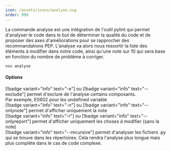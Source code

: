 ```yaml
---
icon: /assets/icons/analyse.svg
order: 999
---
```

La commande analyse est une intégration de l'outil pylint qui permet d'analyser le code dans le but de déterminer la qualité du code et de proposer des axes d'améliorations pour se rapprocher des recommandations PEP.
L'analyse va alors nous ressortir la liste des éléments à modifier dans notre code, ainsi qu'une note sur 10 qui sera base en fonction du nombre de problème à corriger.

```console
nxs analyse
```

#### Options

[!badge variant="info" text="-e"] ou [!badge variant="info" text="--exclude"] permet d'exclure de l'analyse certains composants.<br>
Par exemple, E0602 pour les undefined variable<br>
[!badge variant="info" text="-n"] ou [!badge variant="info" text="--onlynote"] permet d'afficher uniquement la note<br>
[!badge variant="info" text="-r"] ou [!badge variant="info" text="--onlyreport"] permet d'afficher uniquement les choses à modifier (sans la note)<br>
[!badge variant="info" text="--recursive"] permet d'analyser les fichiers .py qui se trouve dans les répertoires.
Cela rendra l'analyse plus longue mais plus complète dans le cas de code complexe.<br>